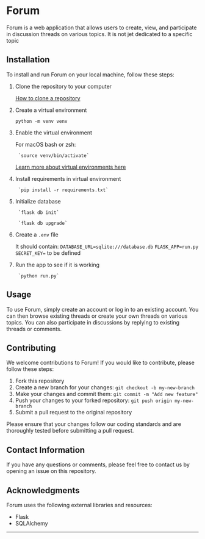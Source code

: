 # Forum

Forum is a web application that allows users to create, view, and participate in discussion threads on various topics. It is not jet dedicated to a specific topic

## Installation

To install and run Forum on your local machine, follow these steps:

1. Clone the repository to your computer

    [How to clone a repository](https://docs.github.com/en/repositories/creating-and-managing-repositories/cloning-a-repository?tool=webui)


2. Create a virtual environment

    `python -m venv venv`


3. Enable the virtual environment

    For macOS bash or zsh:

        `source venv/bin/activate`

    [Learn more about virtual environments here](https://docs.python.org/3/library/venv.html)


4. Install requirements in virtual environment

        `pip install -r requirements.txt`


5. Initialize database

        `flask db init`
    
        `flask db upgrade`


6. Create a `.env` file

    It should contain:
        `DATABASE_URL=sqlite:///database.db`
        `FLASK_APP=run.py`
        `SECRET_KEY=` to be defined

        
6. Run the app to see if it is working

        `python run.py`

## Usage

To use Forum, simply create an account or log in to an existing account. You can then browse existing threads or create your own threads on various topics. You can also participate in discussions by replying to existing threads or comments.

## Contributing

We welcome contributions to Forum! If you would like to contribute, please follow these steps:

1. Fork this repository
2. Create a new branch for your changes: `git checkout -b my-new-branch`
3. Make your changes and commit them: `git commit -m "Add new feature"`
4. Push your changes to your forked repository: `git push origin my-new-branch`
5. Submit a pull request to the original repository

Please ensure that your changes follow our coding standards and are thoroughly tested before submitting a pull request.


## Contact Information

If you have any questions or comments, please feel free to contact us by opening an issue on this repository.

## Acknowledgments

Forum uses the following external libraries and resources:

- Flask
- SQLAlchemy

---

